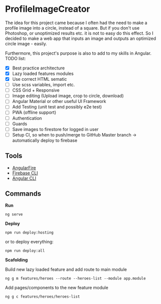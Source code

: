# ProfileImageCreator

The idea for this project came because I often had the need to make a profile image into a circle, instead of a square. But if you don't use Photoshop, or unoptimized results etc. it is not to easy do this effect. So I decided to make a web app that inputs an image and outputs an optimized circle image - easily.

Furthermore, this project's purpose is also to add to my skills in Angular. TODO list:

- [x] Best practice architecture
- [x] Lazy loaded features modules
- [x] Use correct HTML sematic
- [ ] Use scss variables, import etc.
- [ ] CSS Grid + Responsive
- [ ] Image editing (Upload image, crop to circle, download)
- [ ] Angular Material or other useful UI Framework
- [ ] Add Testing (unit test and possibly e2e test)
- [ ] PWA (offline support)
- [ ] Authentication
- [ ] Guards
- [ ] Save images to firestore for logged in user
- [ ] Setup CI, so when to push/merge to GitHub Master branch -> automatically deploy to firebase

## Tools

- [AngularFire](https://github.com/angular/angularfire)
- [Firebase CLI](https://firebase.google.com/docs/cli)
- [Angular CLI](https://github.com/angular/angular-cli)

## Commands

**Run**

`ng serve`

**Deploy**

`npm run deploy:hosting`

or to deploy everything:

`npm run deploy:all`

**Scafolding**

Build new lazy loaded feature and add route to main module

`ng g m features/heroes --route --heroes-list --module app.module`

Add pages/components to the new feature module

`ng g c features/heroes/heroes-list`
